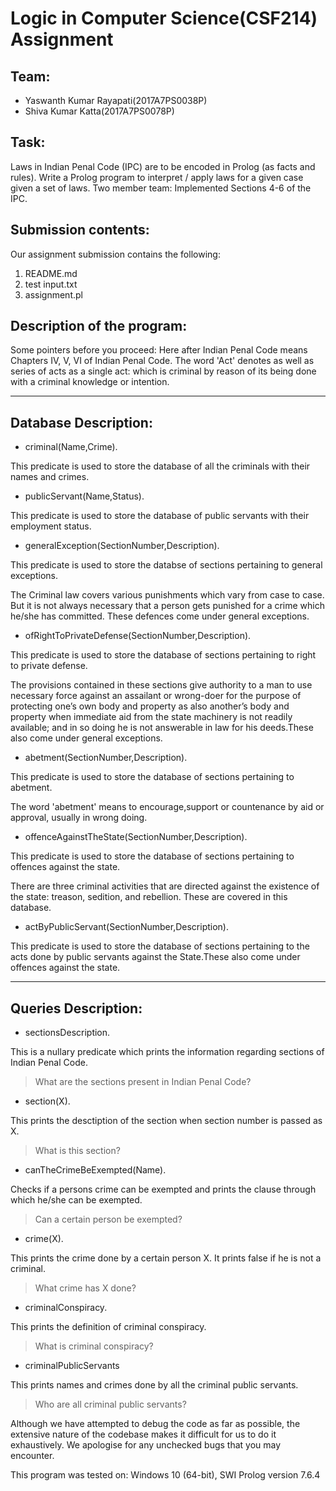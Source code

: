 # Logic in Computer Science(CSF214) Assignment

## Team:

- Yaswanth Kumar Rayapati(2017A7PS0038P)
- Shiva Kumar Katta(2017A7PS0078P)

## Task: 
Laws in Indian Penal Code (IPC) are to be encoded in Prolog (as facts and rules).
Write a Prolog program to interpret / apply laws for a given case given a set of laws. 
Two member team: Implemented Sections 4-6 of the IPC.

## Submission contents:
Our assignment submission contains the following:

1. README.md
2. test input.txt
3. assignment.pl

## Description of the program:

Some pointers before you proceed:
Here after Indian Penal Code means Chapters IV, V, VI of Indian Penal Code.
The word 'Act' denotes as well as series of acts as a single act: which is criminal by reason of its being done with a criminal knowledge or intention.

********************************************************************************************************
## Database Description:


- criminal(Name,Crime).

This predicate is used to store the database of all the criminals with their names and crimes.


- publicServant(Name,Status).

This predicate is used to store the database of public servants with their employment status.

- generalException(SectionNumber,Description).

This predicate is used to store the databse of sections pertaining to general exceptions.

The Criminal law covers various punishments which vary from case to case. But it is not always necessary that a person gets punished for a crime which he/she has committed. These defences come under general exceptions.

- ofRightToPrivateDefense(SectionNumber,Description).

This predicate is used to store the database of sections pertaining to right to private defense.

The provisions contained in these sections give authority to a man to use necessary force against an assailant or wrong-doer for the purpose of protecting one’s own body and property as also another’s body and property when immediate aid from the state machinery is not readily available; and in so doing he is not answerable in law for his deeds.These also come under general exceptions.

- abetment(SectionNumber,Description).

This predicate is used to store the database of sections pertaining to abetment.

The word 'abetment' means to encourage,support or countenance by aid or approval, usually in wrong doing.

- offenceAgainstTheState(SectionNumber,Description).

This predicate is used to store the database of sections pertaining to offences against the state.

There are three criminal activities that are directed against the existence of the state: treason, sedition, and rebellion. These are covered in this database.

- actByPublicServant(SectionNumber,Description).

This predicate is used to store the database of sections pertaining to the acts done by public servants against the State.These also come under offences against the state.


********************************************************************************************************
## Queries Description:


- sectionsDescription.

This is a nullary predicate which prints the information regarding sections of Indian Penal Code.
>What are the sections present in Indian Penal Code?

- section(X).

This prints the desctiption of the section when section number is passed as X.
>What is this section?


- canTheCrimeBeExempted(Name).

Checks if a persons crime can be exempted and prints the clause through which he/she can be exempted.
>Can a certain person be exempted?


- crime(X).

This prints the crime done by a certain person X.
It prints false if he is not a criminal.
>What crime has X done?


- criminalConspiracy.

This prints the definition of criminal conspiracy.
>What is criminal conspiracy?

- criminalPublicServants

This prints names and crimes done by all the criminal public servants.
>Who are all criminal public servants?



Although we have attempted to debug the code as far as possible, the extensive nature of the codebase makes it difficult for us to do it exhaustively. We apologise for any unchecked bugs that you may encounter.

This program was tested on: Windows 10 (64-bit), SWI Prolog version 7.6.4
